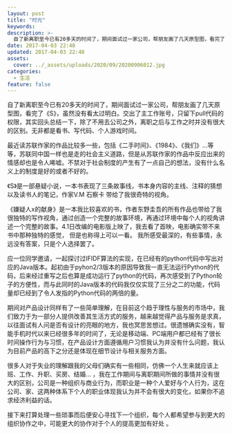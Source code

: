 ```yaml
---
layout: post
title: "时光"
keywords: 
description: >-
  自了新离职至今已有20多天的时间了，期间面试过一家公司，帮朋友画了几天原型图，看完了《S》，虽然没有看太过明白。
date: 2017-04-03 22:48
updated: 2017-04-03 22:48
assets:
  cover: ../_assets/uploads/2020/09/20200906012.jpg
categories:
  - 生活
feature: false
---
```


自了新离职至今已有20多天的时间了，期间面试过一家公司，帮朋友画了几天原型图，看完了《S》，虽然没有看太过明白。交出了主工作账号，只留下pull代码的权限，其实回头总结一下，除了不用去公司之外，离职之后与工作之时并没有很大的区别。无非都是看书、写代码、个人游戏时间。

最近读苏联作家的作品比较多一些，包括《二手时间》、《1984》、《我们》...等等，苏联同中国一样也是走的社会主义道路，但是从苏联作家的作品中反应出来的情感却也是令人唏嘘。不禁对于社会制度的产生有了一点自己的想法，没有什么名义上的制度是好的或者不好的。

《S》是一部悬疑小说，一本书表现了三条故事线，书本身内容的主线、注释的猜想以及读书人的笔记，作家V.M 石察卡 带给了我很奇特的视角。

《嫌疑人x的献身》是一本我比较喜欢的书，作者东野圭吾的所有作品也带给了我很独特的写作视角，通过创造一个完整的故事环境，再通过环境中每个人的视角讲述一个完整的故事。4.1日改编的电影版上映了，我去看了首映，电影确实带不来书中那种独特的感觉， 但是也称得上可以一看。
我所感受最深的，有些事情，永远没有答案，只是个人选择罢了。

应一位同学邀请，一起探讨过IFIDF算法的实现，在已经有的python代码中写出对应的Java版本。起初由于pyhon2/3版本的原因导致我一直无法运行Python的代码，后来经过重写之后也算是成功运行了python的代码，再次感受到了Python轮子的方便性，而与此同时的Java版本的代码我仅仅实现了三分之二的功能，代码量却已经到了令人发指的Python代码的两倍的量。

期间对产品设计同样有了一些简单理解，在目前这个趋于理性与服务的市场中，我们致力于为一部分人提供改善其生活方式的服务，越来越觉得产品与服务是求真，以往面试有人问是否有设计的亮眼的地方，我也冥思苦想过。很遗憾确实没有，智能手机时代以来已经很多年的时间了，无论是移动端、PC端用户都已经有了很长时间操作行为与习惯，在产品设计方面遵循用户习惯我认为并没有什么问题，我认为目前产品的高下之分还是体现在细节设计与相关服务方面。

很多人对于失业的理解跟我的父母们确实有一些相同，仿佛一个人生来就应该上班、工作、升职、买房、结婚... ，我在工作期间与离职期间所做的事情并没有很大的区别，公司是一种组织与商业行为，而职业是一种个人爱好与个人行为，这在公司、家、这两种体系下个人的职业体现我认为并不会有很大的变化，如果你不追求经济利益的话。

接下来打算处理一些琐事而后便安心寻找下一个组织，每个人都希望参与到更大的组织协作之中，可能更大的协作对于个人的提高更加有好处 。
